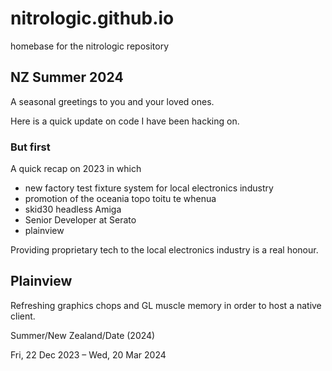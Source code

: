 # nitrologic.github.io
homebase for the nitrologic repository

## NZ Summer 2024

A seasonal greetings to you and your loved ones.

Here is a quick update on code I have been hacking on.

### But first

A quick recap on 2023 in which 

* new factory test fixture system for local electronics industry
* promotion of the oceania topo toitu te whenua 
* skid30 headless Amiga 
* Senior Developer at Serato
* plainview 

Providing proprietary tech to the local electronics industry is a real honour. 

## Plainview

Refreshing graphics chops and GL muscle memory in order to host a native client.






Summer/New Zealand/Date (2024)

Fri, 22 Dec 2023 – Wed, 20 Mar 2024